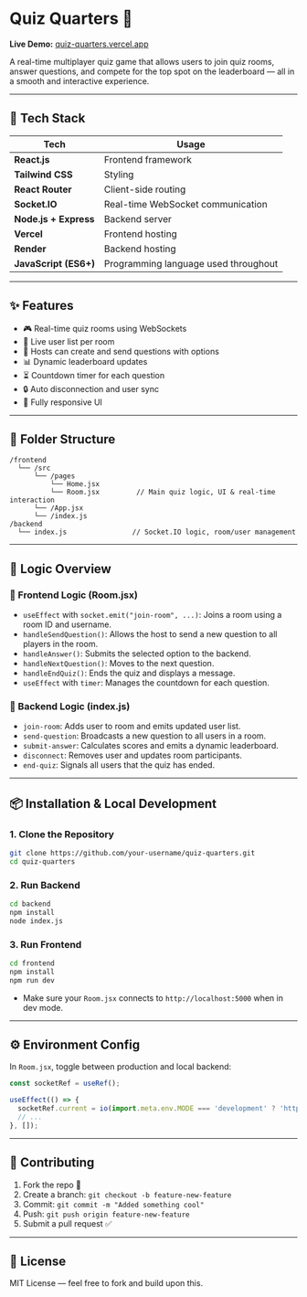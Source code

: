 # Quiz Quarters 🎯

**Live Demo:** [quiz-quarters.vercel.app](https://quiz-quarters.vercel.app)

A real-time multiplayer quiz game that allows users to join quiz rooms, answer questions, and compete for the top spot on the leaderboard — all in a smooth and interactive experience.

---

## 🚀 Tech Stack

| Tech | Usage |
|------|--------|
| **React.js** | Frontend framework |
| **Tailwind CSS** | Styling |
| **React Router** | Client-side routing |
| **Socket.IO** | Real-time WebSocket communication |
| **Node.js + Express** | Backend server |
| **Vercel** | Frontend hosting |
| **Render** | Backend hosting |
| **JavaScript (ES6+)** | Programming language used throughout |

---

## ✨ Features

- 🎮 Real-time quiz rooms using WebSockets
- 👥 Live user list per room
- 🧠 Hosts can create and send questions with options
- 📊 Dynamic leaderboard updates
- ⏳ Countdown timer for each question
- 🔒 Auto disconnection and user sync
- 📱 Fully responsive UI

---

## 🔧 Folder Structure

```
/frontend
  └── /src
      └── /pages
          └── Home.jsx
          └── Room.jsx         // Main quiz logic, UI & real-time interaction
      └── /App.jsx
      └── /index.js
/backend
  └── index.js                // Socket.IO logic, room/user management
```

---

## 🧠 Logic Overview

### 🔌 Frontend Logic (Room.jsx)

- `useEffect` with `socket.emit("join-room", ...)`: Joins a room using a room ID and username.
- `handleSendQuestion()`: Allows the host to send a new question to all players in the room.
- `handleAnswer()`: Submits the selected option to the backend.
- `handleNextQuestion()`: Moves to the next question.
- `handleEndQuiz()`: Ends the quiz and displays a message.
- `useEffect` with `timer`: Manages the countdown for each question.

### 🔌 Backend Logic (index.js)

- `join-room`: Adds user to room and emits updated user list.
- `send-question`: Broadcasts a new question to all users in a room.
- `submit-answer`: Calculates scores and emits a dynamic leaderboard.
- `disconnect`: Removes user and updates room participants.
- `end-quiz`: Signals all users that the quiz has ended.

---

## 📦 Installation & Local Development

### 1. Clone the Repository

```bash
git clone https://github.com/your-username/quiz-quarters.git
cd quiz-quarters
```

### 2. Run Backend

```bash
cd backend
npm install
node index.js
```

### 3. Run Frontend

```bash
cd frontend
npm install
npm run dev
```

- Make sure your `Room.jsx` connects to `http://localhost:5000` when in dev mode.

---

## ⚙️ Environment Config

In `Room.jsx`, toggle between production and local backend:

```js
const socketRef = useRef();

useEffect(() => {
  socketRef.current = io(import.meta.env.MODE === 'development' ? 'http://localhost:5000' : 'https://quizquarters.onrender.com');
  // ...
}, []);
```

---

## 🤝 Contributing

1. Fork the repo 🍴
2. Create a branch: `git checkout -b feature-new-feature`
3. Commit: `git commit -m "Added something cool"`
4. Push: `git push origin feature-new-feature`
5. Submit a pull request ✅

---

## 📜 License

MIT License — feel free to fork and build upon this.
